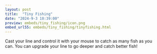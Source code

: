 ```yaml
---
layout: post
title:  "Tiny Fishing"
date: "2024-9-3 10:39:00"
preview: embeds/tiny_fishing/icon.png
embed_url55: embeds/tiny_fishing/tinyfishing.html
---
```

Cast your line and control it with your mouse to catch as many fish as you can. You can upgrade your line to go deeper and catch better fish!
